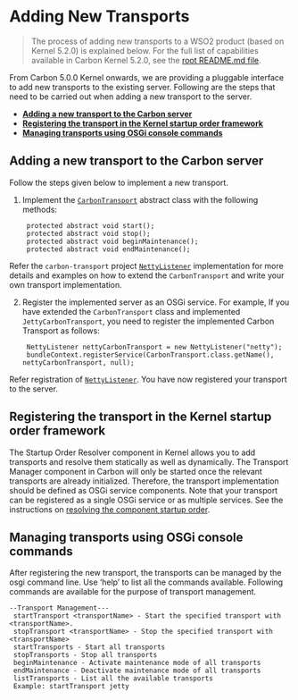 # Adding New Transports
> The process of adding new transports to a WSO2 product (based on Kernel 5.2.0) is explained below. For the full list of capabilities available in Carbon Kernel 5.2.0, see the [root README.md file](../../README.md). 

From Carbon 5.0.0 Kernel onwards, we are providing a pluggable interface to add new transports to the existing server. Following are the steps that need to be carried out when adding a new transport to the server.

* **[Adding a new transport to the Carbon server](#adding-a-new-transport-to-the-carbon-server)**
* **[Registering the transport in the Kernel startup order framework](#registering-the-transport-in-the-kernel-startup-order-framework)**
* **[Managing transports using OSGi console commands](#managing-transports-using-osgi-console-commands)**

## Adding a new transport to the Carbon server
Follow the steps given below to implement a new transport.

1. Implement the [`CarbonTransport`](https://github.com/wso2/carbon-kernel/blob/5.0.x/core/src/main/java/org/wso2/carbon/kernel/transports/CarbonTransport.java) abstract class with the following methods:

        protected abstract void start();
        protected abstract void stop();
        protected abstract void beginMaintenance();
        protected abstract void endMaintenance();

 Refer the `carbon-transport` project [`NettyListener`](https://github.com/wso2/carbon-transports/blob/v2.1.0/http/netty/components/org.wso2.carbon.transport.http.netty/src/main/java/org/wso2/carbon/transport/http/netty/internal/NettyTransportActivator.java#L47) implementation for more details and examples on how to extend the `CarbonTransport` and write your own transport implementation.
 
2. Register the implemented server as an OSGi service. For example, If you have extended the `CarbonTransport` class and implemented `JettyCarbonTransport`, you need to register the implemented Carbon Transport as follows:

        NettyListener nettyCarbonTransport = new NettyListener("netty");
        bundleContext.registerService(CarbonTransport.class.getName(), nettyCarbonTransport, null);

 Refer registration of [`NettyListener`](https://github.com/wso2/carbon-transports/blob/v2.1.0/http/netty/components/org.wso2.carbon.transport.http.netty/src/main/java/org/wso2/carbon/transport/http/netty/internal/NettyTransportActivator.java#L47). You have now registered your transport to the server.

## Registering the transport in the Kernel startup order framework
The Startup Order Resolver component in Kernel allows you to add transports and resolve them statically as well as dynamically. The Transport Manager component in Carbon will only be started once the relevant transports are already initialized. Therefore, the transport implementation should be defined as OSGi service components. Note that your transport can be registered as a single OSGi service or as multiple services. See the instructions on [resolving the component startup order](https://github.com/nilminiwso2/carbon-kernel-1/tree/master/core#resolving-the-component-startup-order).

## Managing transports using OSGi console commands
After registering the new transport, the transports can be managed by the osgi command line. Use ‘help’ to list all the commands available. Following commands are available for the purpose of transport management.

    --Transport Management---
     startTransport <transportName> - Start the specified transport with <transportName>.
     stopTransport <transportName> - Stop the specified transport with <transportName>
     startTransports - Start all transports
     stopTransports - Stop all transports
     beginMaintenance - Activate maintenance mode of all transports
     endMaintenance - Deactivate maintenance mode of all transports
     listTransports - List all the available transports
     Example: startTransport jetty
